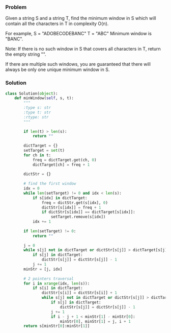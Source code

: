 ### Problem
Given a string S and a string T, find the minimum window in S which will contain all the characters in T in complexity O(n).

For example,
S = "ADOBECODEBANC"
T = "ABC"
Minimum window is "BANC".

Note:
If there is no such window in S that covers all characters in T, return the empty string "".

If there are multiple such windows, you are guaranteed that there will always be only one unique minimum window in S.

### Solution

```python
class Solution(object):
    def minWindow(self, s, t):
        """
        :type s: str
        :type t: str
        :rtype: str
        """
        
        if len(t) > len(s):
            return ""
        
        dictTarget = {}
        setTarget = set(t)
        for ch in t:
            freq = dictTarget.get(ch, 0)
            dictTarget[ch] = freq + 1
        
        dictStr = {}
        
        # find the first window
        idx = 0
        while len(setTarget) != 0 and idx < len(s):
            if s[idx] in dictTarget:
                freq = dictStr.get(s[idx], 0)
                dictStr[s[idx]] = freq + 1
                if dictStr[s[idx]] == dictTarget[s[idx]]:
                    setTarget.remove(s[idx])
            idx += 1
            
        if len(setTarget) != 0:
            return ""
        
        j = 0
        while s[j] not in dictTarget or dictStr[s[j]] > dictTarget[s[j]]:
            if s[j] in dictTarget:
                dictStr[s[j]] = dictStr[s[j]] - 1
            j += 1
        minStr = [j, idx]
        
        # 2 pointers traversal
        for i in xrange(idx, len(s)):
            if s[i] in dictTarget:
                dictStr[s[i]] = dictStr[s[i]] + 1
                while s[j] not in dictTarget or dictStr[s[j]] > dictTarget[s[j]]:
                    if s[j] in dictTarget:
                        dictStr[s[j]] = dictStr[s[j]] - 1
                    j += 1
                    if i - j + 1 < minStr[1] - minStr[0]:
                        minStr[0], minStr[1] = j, i + 1
        return s[minStr[0]:minStr[1]]
```